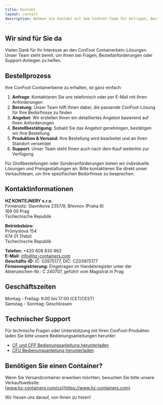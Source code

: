 ```yaml
---
title: Kontakt
layout: contact
description: Nehmen Sie Kontakt mit dem ConFoot-Team für Anfragen, Bestellungen und Support auf.
---
```


## Wir sind für Sie da

Vielen Dank für Ihr Interesse an den ConFoot Containerbein-Lösungen. Unser Team steht bereit, um Ihnen bei Fragen, Bestellanforderungen oder Support-Anliegen zu helfen.

## Bestellprozess

Ihre ConFoot Containerbeine zu erhalten, ist ganz einfach:

1. **Anfrage**: Kontaktieren Sie uns telefonisch oder per E-Mail mit Ihren Anforderungen  
2. **Beratung**: Unser Team hilft Ihnen dabei, die passende ConFoot-Lösung für Ihre Bedürfnisse zu finden  
3. **Angebot**: Wir erstellen Ihnen ein detailliertes Angebot basierend auf Ihren Anforderungen  
4. **Bestellbestätigung**: Sobald Sie das Angebot genehmigen, bestätigen wir Ihre Bestellung  
5. **Produktion & Versand**: Ihre Bestellung wird bearbeitet und an Ihren Standort versendet  
6. **Support**: Unser Team steht Ihnen auch nach dem Kauf weiterhin zur Verfügung

Für Großbestellungen oder Sonderanforderungen bieten wir individuelle Lösungen und Preisgestaltungen an. Bitte kontaktieren Sie direkt unser Verkaufsteam, um Ihre spezifischen Bedürfnisse zu besprechen.

## Kontaktinformationen

**HZ KONTEJNERY s.r.o.**  
Firmensitz: Slavníkova 2357/9, Břevnov (Praha 6)  
169 00 Prag  
Tschechische Republik

**Betriebsbüro:**  
Průmyslová 154  
674 01 Třebíč  
Tschechische Republik

**Telefon:** +420 608 830 863  
**E-Mail:** [info@hz-containers.com](mailto:info@hz-containers.com)  
**Geschäfts-ID:** IČ: 03975177, DIČ: CZ03975177  
**Firmenregistrierung:** Eingetragen im Handelsregister unter der Aktenzeichen-Nr.: C 240707, geführt vom Magistrat in Prag

## Geschäftszeiten

Montag - Freitag: 9:00 bis 17:00 (CET/CEST)  
Samstag - Sonntag: Geschlossen

## Technischer Support

Für technische Fragen oder Unterstützung mit Ihren ConFoot-Produkten laden Sie bitte unsere Bedienungsanleitungen herunter:
- [CF und CFP Bedienungsanleitung herunterladen](/wp-content/uploads/2021/07/confoot_navod-k-pouziti_CZ.pdf)
- [CFU Bedienungsanleitung herunterladen](/wp-content/uploads/2022/02/confoot_CFU_navod-k-pouziti_CZ.pdf)

## Benötigen Sie einen Container?

Wenn Sie Versandcontainer erwerben möchten, besuchen Sie bitte unsere Verkaufswebsite:  
[www.hz-containers.com/cs](https://www.hz-containers.com)

Wir freuen uns darauf, von Ihnen zu hören!